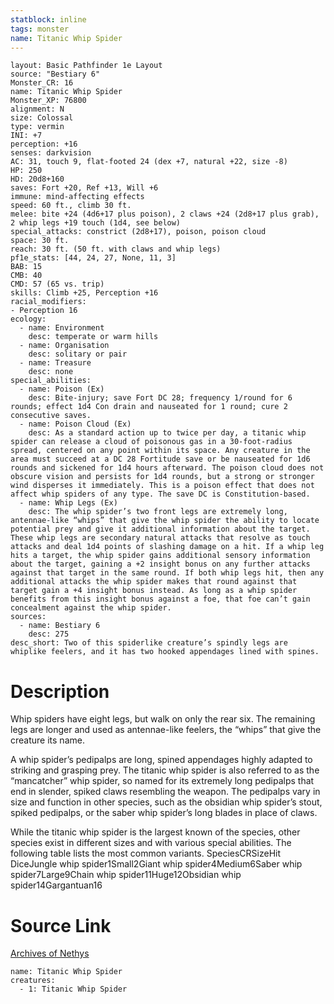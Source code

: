 ```yaml
---
statblock: inline
tags: monster
name: Titanic Whip Spider
---
```

```statblock
layout: Basic Pathfinder 1e Layout
source: "Bestiary 6"
Monster_CR: 16
name: Titanic Whip Spider
Monster_XP: 76800
alignment: N
size: Colossal
type: vermin
INI: +7
perception: +16
senses: darkvision
AC: 31, touch 9, flat-footed 24 (dex +7, natural +22, size -8)
HP: 250
HD: 20d8+160
saves: Fort +20, Ref +13, Will +6
immune: mind-affecting effects
speed: 60 ft., climb 30 ft.
melee: bite +24 (4d6+17 plus poison), 2 claws +24 (2d8+17 plus grab), 2 whip legs +19 touch (1d4, see below)
special_attacks: constrict (2d8+17), poison, poison cloud
space: 30 ft.
reach: 30 ft. (50 ft. with claws and whip legs)
pf1e_stats: [44, 24, 27, None, 11, 3]
BAB: 15
CMB: 40
CMD: 57 (65 vs. trip)
skills: Climb +25, Perception +16
racial_modifiers:
- Perception 16
ecology:
  - name: Environment
    desc: temperate or warm hills
  - name: Organisation
    desc: solitary or pair
  - name: Treasure
    desc: none
special_abilities:
  - name: Poison (Ex)
    desc: Bite-injury; save Fort DC 28; frequency 1/round for 6 rounds; effect 1d4 Con drain and nauseated for 1 round; cure 2 consecutive saves.
  - name: Poison Cloud (Ex)
    desc: As a standard action up to twice per day, a titanic whip spider can release a cloud of poisonous gas in a 30-foot-radius spread, centered on any point within its space. Any creature in the area must succeed at a DC 28 Fortitude save or be nauseated for 1d6 rounds and sickened for 1d4 hours afterward. The poison cloud does not obscure vision and persists for 1d4 rounds, but a strong or stronger wind disperses it immediately. This is a poison effect that does not affect whip spiders of any type. The save DC is Constitution-based.
  - name: Whip Legs (Ex)
    desc: The whip spider’s two front legs are extremely long, antennae-like “whips” that give the whip spider the ability to locate potential prey and give it additional information about the target. These whip legs are secondary natural attacks that resolve as touch attacks and deal 1d4 points of slashing damage on a hit. If a whip leg hits a target, the whip spider gains additional sensory information about the target, gaining a +2 insight bonus on any further attacks against that target in the same round. If both whip legs hit, then any additional attacks the whip spider makes that round against that target gain a +4 insight bonus instead. As long as a whip spider benefits from this insight bonus against a foe, that foe can’t gain concealment against the whip spider.
sources:
  - name: Bestiary 6
    desc: 275
desc_short: Two of this spiderlike creature’s spindly legs are whiplike feelers, and it has two hooked appendages lined with spines.
```
# Description
Whip spiders have eight legs, but walk on only the rear six. The remaining legs are longer and used as antennae-like feelers, the “whips” that give the creature its name. 

A whip spider’s pedipalps are long, spined appendages highly adapted to striking and grasping prey. The titanic whip spider is also referred to as the “mancatcher” whip spider, so named for its extremely long pedipalps that end in slender, spiked claws resembling the weapon. The pedipalps vary in size and function in other species, such as the obsidian whip spider’s stout, spiked pedipalps, or the saber whip spider’s long blades in place of claws.

While the titanic whip spider is the largest known of the species, other species exist in different sizes and with various special abilities. The following table lists the most common variants. SpeciesCRSizeHit DiceJungle whip spider1Small2Giant whip spider4Medium6Saber whip spider7Large9Chain whip spider11Huge12Obsidian whip spider14Gargantuan16
# Source Link
[Archives of Nethys](https://aonprd.com/MonsterDisplay.aspx?ItemName=Titanic%20Whip%20Spider)
```encounter-table
name: Titanic Whip Spider
creatures:
  - 1: Titanic Whip Spider
```
